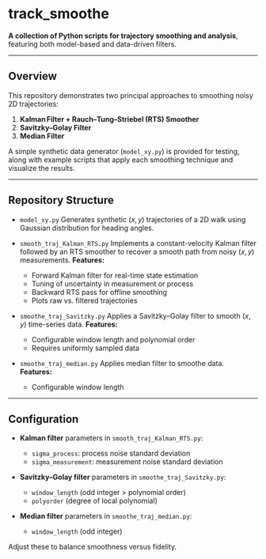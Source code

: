 # track\_smoothe

**A collection of Python scripts for trajectory smoothing and analysis**, featuring both model-based and data-driven filters.

---

## Overview

This repository demonstrates two principal approaches to smoothing noisy 2D trajectories:

1. **Kalman Filter + Rauch–Tung–Striebel (RTS) Smoother**
2. **Savitzky–Golay Filter**
3. **Median Filter**

A simple synthetic data generator (`model_xy.py`) is provided for testing, along with example scripts that apply each smoothing technique and visualize the results.

---

## Repository Structure

* `model_xy.py`
  Generates synthetic
  $(x, y)$ trajectories of a 2D walk using Gaussian distribution for heading angles.

* `smooth_traj_Kalman_RTS.py`
  Implements a constant-velocity Kalman filter followed by an RTS smoother to recover a smooth path from noisy $(x, y)$ measurements.
  **Features:**

  * Forward Kalman filter for real-time state estimation
  * Tuning of uncertainty in measurement or process
  * Backward RTS pass for offline smoothing
  * Plots raw vs. filtered trajectories

* `smoothe_traj_Savitzky.py`
  Applies a Savitzky–Golay filter to smooth $(x, y)$ time-series data.
  **Features:**

  * Configurable window length and polynomial order
  * Requires uniformly sampled data

* `smoothe_traj_median.py`
  Applies median filter to smoothe data.
  **Features:**

  * Configurable window length

---

## Configuration

* **Kalman filter** parameters in `smooth_traj_Kalman_RTS.py`:

  * `sigma_process`: process noise standard deviation
  * `sigma_measurement`: measurement noise standard deviation

* **Savitzky–Golay filter** parameters in `smoothe_traj_Savitzky.py`:

  * `window_length` (odd integer > polynomial order)
  * `polyorder` (degree of local polynomial)
 
* **Median filter** parameters in `smoothe_traj_median.py`:

  * `window_length` (odd integer)
 

Adjust these to balance smoothness versus fidelity.

